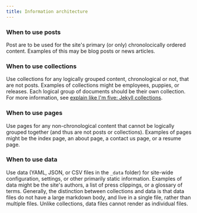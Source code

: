 ```yaml
---
title: Information architecture
---
```


### When to use posts

Post are to be used for the site's primary (or only) chronolocically ordered content. Examples of this may be blog posts or news articles.

### When to use collections

Use collections for any logically grouped content, chronological or not, that are not posts. Examples of collections might be employees, puppies, or releases. Each logical group of documents should be their own collection. For more information, see [explain like I'm five: Jekyll collections](http://ben.balter.com/2015/02/20/jekyll-collections/).

### When to use pages

Use pages for any non-chronological content that cannot be logically grouped together (and thus are not posts or collections). Examples of pages might be the index page, an about page, a contact us page, or a resume page.

### When to use data

Use data (YAML, JSON, or CSV files in the `_data` folder) for site-wide configuration, settings, or other primarily static information. Examples of data might be the site's authors, a list of press clippings, or a glossary of terms. Generally, the distinction between collections and data is that data files do not have a large markdown body, and live in a single file, rather than multiple files. Unlike collections, data files cannot render as individual files.

